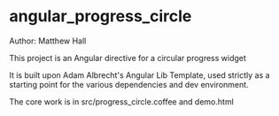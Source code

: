# angular_progress_circle
Author: Matthew Hall

This project is an Angular directive for a circular progress widget

It is built upon Adam Albrecht's Angular Lib Template, used strictly as a starting point for the various dependencies and dev environment. 

The core work is in src/progress_circle.coffee and demo.html